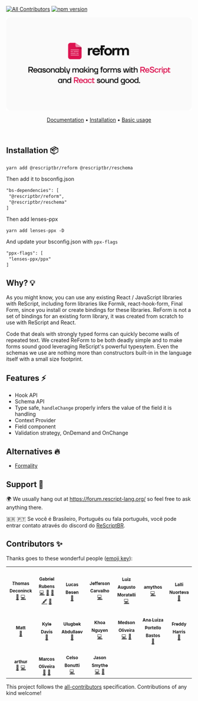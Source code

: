[![All Contributors](https://img.shields.io/badge/all_contributors-13-orange.svg?style=flat-square)](#contributors)
[![npm version](https://badge.fury.io/js/@rescriptbr%2Freform.svg)](https://badge.fury.io/js/@rescriptbr%2Freform)
<p align="center">
  <img src="./assets/logo.svg" /> 
  <br />
</p>
<p align="center">
  <a href="https://reform.rescriptbrasil.org">Documentation</a> • 
  <a target="_blank" href="https://reform.rescriptbrasil.org/docs/installation">Installation</a> • 
  <a target="_blank" href="https://reform.rescriptbrasil.org/docs/getting-started">Basic usage</a>
</p>
<br/>

## Installation 📦

```
yarn add @rescriptbr/reform @rescriptbr/reschema
```

Then add it to bsconfig.json

```
"bs-dependencies": [
 "@rescriptbr/reform",
 "@rescriptbr/reschema"
]
```

Then add lenses-ppx

```
yarn add lenses-ppx -D
```

And update your bsconfig.json with `ppx-flags`

```
"ppx-flags": [
 "lenses-ppx/ppx"
]
```

</details>

## Why? 💡

As you might know, you can use any existing React / JavaScript libraries with ReScript, including form libraries like Formik, react-hook-form, Final Form, since you install or create bindings for these libraries. ReForm is not a set of bindings for an existing form library, it was created from scratch to use with ReScript and React.

Code that deals with strongly typed forms can quickly become walls of repeated text. We created ReForm to be both deadly simple and to make forms sound good leveraging ReScript's powerful typesytem. Even the schemas we use are nothing more than constructors built-in in the language itself with a small size footprint.

## Features ⚡

- Hook API
- Schema API
- Type safe, `handleChange` properly infers the value of the field it is handling
- Context Provider
- Field component
- Validation strategy, OnDemand and OnChange

## Alternatives 🔥

- [Formality](https://github.com/alexfedoseev/re-formality)

## Support 🚀

🌍 We usually hang out at https://forum.rescript-lang.org/ so feel free to ask anything there.

🇧🇷 🇵🇹  Se você é Brasileiro, Português ou fala português, você pode entrar contato através do discord do [ReScriptBR](http://discord.com/invite/SSDMNYQ).

## Contributors ✨

Thanks goes to these wonderful people ([emoji key](https://allcontributors.org/docs/en/emoji-key)):

<!-- ALL-CONTRIBUTORS-LIST:START - Do not remove or modify this section -->
<!-- prettier-ignore-start -->
<!-- markdownlint-disable -->
<table>
  <tr>
    <td align="center"><a href="http://www.thomasdeconinck.fr"><img src="https://avatars2.githubusercontent.com/u/1548421?v=4?s=100" width="100px;" alt=""/><br /><sub><b>Thomas Deconinck</b></sub></a><br /><a href="https://github.com/rescriptbr/reform/commits?author=DCKT" title="Documentation">📖</a> <a href="https://github.com/rescriptbr/reform/commits?author=DCKT" title="Code">💻</a></td>
    <td align="center"><a href="http://twitter.com/fakenickels"><img src="https://avatars0.githubusercontent.com/u/1283200?v=4?s=100" width="100px;" alt=""/><br /><sub><b>Gabriel Rubens</b></sub></a><br /><a href="https://github.com/rescriptbr/reform/commits?author=fakenickels" title="Code">💻</a> <a href="https://github.com/rescriptbr/reform/issues?q=author%3Afakenickels" title="Bug reports">🐛</a> <a href="#ideas-fakenickels" title="Ideas, Planning, & Feedback">🤔</a> <a href="#content-fakenickels" title="Content">🖋</a> <a href="https://github.com/rescriptbr/reform/commits?author=fakenickels" title="Documentation">📖</a></td>
    <td align="center"><a href="https://twitter.com/lucasbesen"><img src="https://avatars3.githubusercontent.com/u/13984388?v=4?s=100" width="100px;" alt=""/><br /><sub><b>Lucas Besen</b></sub></a><br /><a href="#maintenance-lucasbesen" title="Maintenance">🚧</a></td>
    <td align="center"><a href="https://github.com/JeffersonCarvalh0"><img src="https://avatars1.githubusercontent.com/u/11946020?v=4?s=100" width="100px;" alt=""/><br /><sub><b>Jefferson Carvalho</b></sub></a><br /><a href="https://github.com/rescriptbr/reform/commits?author=JeffersonCarvalh0" title="Code">💻</a></td>
    <td align="center"><a href="https://gtluizmoratelli.itch.io"><img src="https://avatars2.githubusercontent.com/u/24661951?v=4?s=100" width="100px;" alt=""/><br /><sub><b>Luiz Augusto Moratelli</b></sub></a><br /><a href="https://github.com/rescriptbr/reform/commits?author=LuizMoratelli" title="Code">💻</a></td>
    <td align="center"><a href="https://github.com/amythos"><img src="https://avatars0.githubusercontent.com/u/959296?v=4?s=100" width="100px;" alt=""/><br /><sub><b>amythos</b></sub></a><br /><a href="https://github.com/rescriptbr/reform/commits?author=amythos" title="Code">💻</a></td>
    <td align="center"><a href="http://www.lallinuorteva.fi"><img src="https://avatars3.githubusercontent.com/u/7643715?v=4?s=100" width="100px;" alt=""/><br /><sub><b>Lalli Nuorteva</b></sub></a><br /><a href="https://github.com/rescriptbr/reform/issues?q=author%3Alalnuo" title="Bug reports">🐛</a></td>
  </tr>
  <tr>
    <td align="center"><a href="https://playqup.com"><img src="https://avatars0.githubusercontent.com/u/3103241?v=4?s=100" width="100px;" alt=""/><br /><sub><b>Matt</b></sub></a><br /><a href="#maintenance-hew" title="Maintenance">🚧</a></td>
    <td align="center"><a href="https://github.com/kyldvs"><img src="https://avatars1.githubusercontent.com/u/1830497?v=4?s=100" width="100px;" alt=""/><br /><sub><b>Kyle Davis</b></sub></a><br /><a href="https://github.com/rescriptbr/reform/pulls?q=is%3Apr+reviewed-by%3Akyldvs" title="Reviewed Pull Requests">👀</a></td>
    <td align="center"><a href="https://github.com/ulugbekna"><img src="https://avatars2.githubusercontent.com/u/16353531?v=4?s=100" width="100px;" alt=""/><br /><sub><b>Ulugbek Abdullaev</b></sub></a><br /><a href="https://github.com/rescriptbr/reform/issues?q=author%3Aulugbekna" title="Bug reports">🐛</a></td>
    <td align="center"><a href="https://khoanguyen.me"><img src="https://avatars2.githubusercontent.com/u/3049054?v=4?s=100" width="100px;" alt=""/><br /><sub><b>Khoa Nguyen</b></sub></a><br /><a href="https://github.com/rescriptbr/reform/commits?author=thangngoc89" title="Code">💻</a></td>
    <td align="center"><a href="http://medson.me"><img src="https://avatars0.githubusercontent.com/u/17956325?v=4?s=100" width="100px;" alt=""/><br /><sub><b>Medson Oliveira</b></sub></a><br /><a href="https://github.com/rescriptbr/reform/commits?author=medson10" title="Code">💻</a> <a href="#ideas-medson10" title="Ideas, Planning, & Feedback">🤔</a></td>
    <td align="center"><a href="https://anabastos.me"><img src="https://avatars1.githubusercontent.com/u/10088900?v=4?s=100" width="100px;" alt=""/><br /><sub><b>Ana Luiza Portello Bastos</b></sub></a><br /><a href="https://github.com/rescriptbr/reform/commits?author=anabastos" title="Documentation">📖</a></td>
    <td align="center"><a href="https://freddy03h.github.io"><img src="https://avatars1.githubusercontent.com/u/1412159?v=4?s=100" width="100px;" alt=""/><br /><sub><b>Freddy Harris</b></sub></a><br /><a href="https://github.com/rescriptbr/reform/issues?q=author%3AFreddy03h" title="Bug reports">🐛</a></td>
  </tr>
  <tr>
    <td align="center"><a href="https://github.com/arthurbarroso"><img src="https://avatars3.githubusercontent.com/u/48794198?v=4?s=100" width="100px;" alt=""/><br /><sub><b>arthur</b></sub></a><br /><a href="https://github.com/rescriptbr/reform/commits?author=arthurbarroso" title="Documentation">📖</a> <a href="https://github.com/rescriptbr/reform/commits?author=arthurbarroso" title="Code">💻</a></td>
    <td align="center"><a href="http://vmarcosp.dribbble.com"><img src="https://avatars0.githubusercontent.com/u/20327229?v=4?s=100" width="100px;" alt=""/><br /><sub><b>Marcos Oliveira</b></sub></a><br /><a href="https://github.com/rescriptbr/reform/commits?author=vmarcosp" title="Documentation">📖</a> <a href="#design-vmarcosp" title="Design">🎨</a></td>
    <td align="center"><a href="http://cel.so"><img src="https://avatars2.githubusercontent.com/u/12688694?v=4?s=100" width="100px;" alt=""/><br /><sub><b>Celso Bonutti</b></sub></a><br /><a href="https://github.com/rescriptbr/reform/commits?author=celsobonutti" title="Code">💻</a></td>
    <td align="center"><a href="https://github.com/JasoonS"><img src="https://avatars.githubusercontent.com/u/6032276?v=4?s=100" width="100px;" alt=""/><br /><sub><b>Jason Smythe</b></sub></a><br /><a href="https://github.com/rescriptbr/reform/commits?author=JasoonS" title="Code">💻</a> <a href="https://github.com/rescriptbr/reform/commits?author=JasoonS" title="Documentation">📖</a></td>
  </tr>
</table>

<!-- markdownlint-restore -->
<!-- prettier-ignore-end -->

<!-- ALL-CONTRIBUTORS-LIST:END -->

This project follows the [all-contributors](https://github.com/all-contributors/all-contributors) specification. Contributions of any kind welcome!
